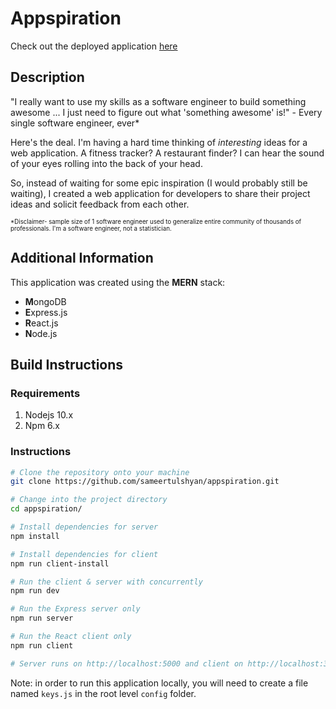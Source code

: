 # Appspiration

Check out the deployed application [here](https://morning-headland-55481.herokuapp.com/)

## Description

"I really want to use my skills as a software engineer to build something awesome ... I just need to figure out what 'something awesome' is!" - Every single software engineer, ever\* 

Here's the deal. I'm having a hard time thinking of *interesting* ideas for a web application. A fitness tracker? A restaurant finder? I can hear the sound of your eyes rolling into the back of your head. 

So, instead of waiting for some epic inspiration (I would probably still be waiting), I created a web application for developers to share their project ideas and solicit feedback from each other.  

<sub><sup>\*Disclaimer- sample size of 1 software engineer used to generalize entire community of thousands of professionals. I'm a software engineer, not a statistician.</sup></sub>

## Additional Information

This application was created using the **MERN** stack:
- **M**ongoDB
- **E**xpress.js
- **R**eact.js
- **N**ode.js

## Build Instructions

### Requirements
1. Nodejs 10.x
2. Npm 6.x

### Instructions

```bash
# Clone the repository onto your machine
git clone https://github.com/sameertulshyan/appspiration.git

# Change into the project directory
cd appspiration/

# Install dependencies for server
npm install

# Install dependencies for client
npm run client-install

# Run the client & server with concurrently
npm run dev

# Run the Express server only
npm run server

# Run the React client only
npm run client

# Server runs on http://localhost:5000 and client on http://localhost:3000
```

Note: in order to run this application locally, you will need to create a file named `keys.js` in the root level `config` folder.
